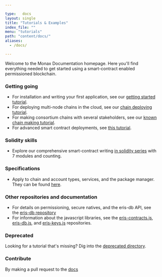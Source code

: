 ```yaml
---

type:   docs
layout: single
title: "Tutorials & Examples"
index_file: ""
menu: "tutorials"
path: "content/docs/"
aliases:
  - /docs/

---
```


Welcome to the Monax Documentation homepage. Here you'll find everything needed to get started using a smart-contract enabled permissioned blockchain.

### Getting going

* For installation and writing your first application, see our [getting started tutorial](/docs/getting-started).
* For deploying multi-node chains in the cloud, see our [chain deploying tutorial](/docs/chain-deploying).
* For making consortium chains with several stakeholders, see our [known chain making tutorial](/docs/known-chain-making).
* For advanced smart contract deployments, see [this tutorial](/docs/deploying-advanced-smart-contracts-to-a-chain).

### Solidity skills

* Explore our comprehensive smart-contract writing [in solidity series](/docs/solidity/) with 7 modules and counting.

### Specifications

* Apply to chain and account types, services, and the package manager. They can be found [here](/docs/specs/).

### Other repositories and documentation

* For details on permissioning, secure natives, and the eris-db API, see the [eris-db repository](https://github.com/eris-ltd/eris-db)
* For information about the javascript libraries, see the [eris-contracts.js](https://github.com/eris-ltd/eris-contracts.js), [eris-db.js](https://github.com/eris-ltd/eris-db.js), and [eris-keys.js](https://github.com/eris-ltd/eris-keys.js) repositories.

### Deprecated

Looking for a tutorial that's missing? Dig into the [deprecated directory](/docs/deprecated/).

### Contribute

By making a pull request to the [docs](https://github.com/eris-ltd/eris/blob/master/docs)
